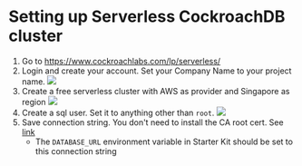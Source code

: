 # Setting up Serverless CockroachDB cluster

1. Go to https://www.cockroachlabs.com/lp/serverless/
1. Login and create your account. Set your Company Name to your project name.
   ![](./cockroach-create-account.png)
1. Create a free serverless cluster with AWS as provider and Singapore as region
   ![](./cockroach-create-cluster.png)
1. Create a sql user. Set it to anything other than `root`.
   ![](./cockroach-create-sql-user.png)
1. Save connection string. You don't need to install the CA root cert. See [link](https://www.cockroachlabs.com/docs/cockroachcloud/serverless-faqs.html#what-certificates-do-i-need-to-connect-to-my-cluster)
   - The `DATABASE_URL` environment variable in Starter Kit should be set to this connection string
